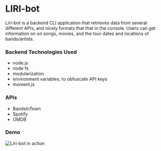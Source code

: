 # LIRI-bot

Liri-bot is a backend CLI application that retrieves data from several different APIs, and nicely formats that that in the console. Users can get information on on songs, movies, and the tour dates and locations of bands/artists.

### Backend Technologies Used
* node.js
* node fs
* modularization
* environment variables, to obfuscate API keys
* moment.js


### APIs
* BandsInTown
* Spotify
* OMDB

### Demo
![Liri-bot in action](https://media.giphy.com/media/vvmiON6DM5USqLxLEk/giphy.gif)
